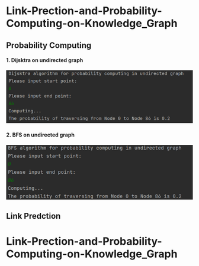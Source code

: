 # Link-Prection-and-Probability-Computing-on-Knowledge_Graph

## Probability Computing

#### 1. Dijsktra on undirected graph

![dij_result](./assets/dij_result.png)

#### 2. BFS on undirected graph

![bfs_result](assets\bfs_result.png)



## Link Predction

# Link-Prection-and-Probability-Computing-on-Knowledge_Graph
